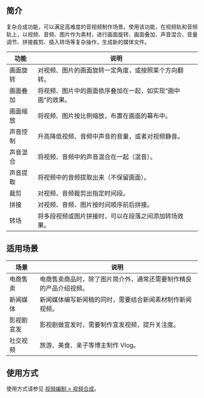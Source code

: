 ## 简介

复杂合成功能，可以满足高难度的音视频制作场景。使用该功能，在视频轨和音频轨上，以视频、音频、图片作为素材，进行画面旋转、画面叠加、声音混合、音量调节、拼接裁剪、插入转场等复杂操作，生成新的媒体文件。

| 功能 | 说明 |
| -- | -- |
| 画面旋转 | 对视频、图片的画面旋转一定角度，或按照某个方向翻转。 |
| 画面叠加 | 将视频、图片中的画面依序叠加在一起，如实现“画中画”的效果。 |
| 画面缩放 | 将视频、图片按比例缩放，布置在画面的幕布中。 |
| 声音控制 | 升高降低视频、音频中声音的音量，或者对视频静音。 |
| 声音混合 | 将视频、音频中的声音混合在一起（混音）。 |
| 声音提取 | 将视频中的音频提取出来（不保留画面）。 |
| 裁剪 | 对视频、音频裁剪出指定时间段。 |
| 拼接 | 对视频、音频、图片按时间顺序前后拼接。 |
| 转场 | 将多段视频或图片拼接时，可以在段落之间添加转场效果。 |

## 适用场景

| 场景 | 说明 |
| -- | -- |
| 电商售卖 | 电商售卖商品时，除了图片简介外，通常还需要制作精良的产品介绍视频。 |
| 新闻媒体 | 新闻媒体编写新闻稿的同时，需要结合新闻素材制作新闻视频。 |
| 影视剧宣发 | 影视剧做宣发时，需要制作宣发视频，提升关注度。 |
| 社交视频 | 旅游、美食、亲子等博主制作 Vlog。 |

## 使用方式

使用方式请参见 [视频编制 > 视频合成](https://cloud.tencent.com/document/product/266/37534)。
